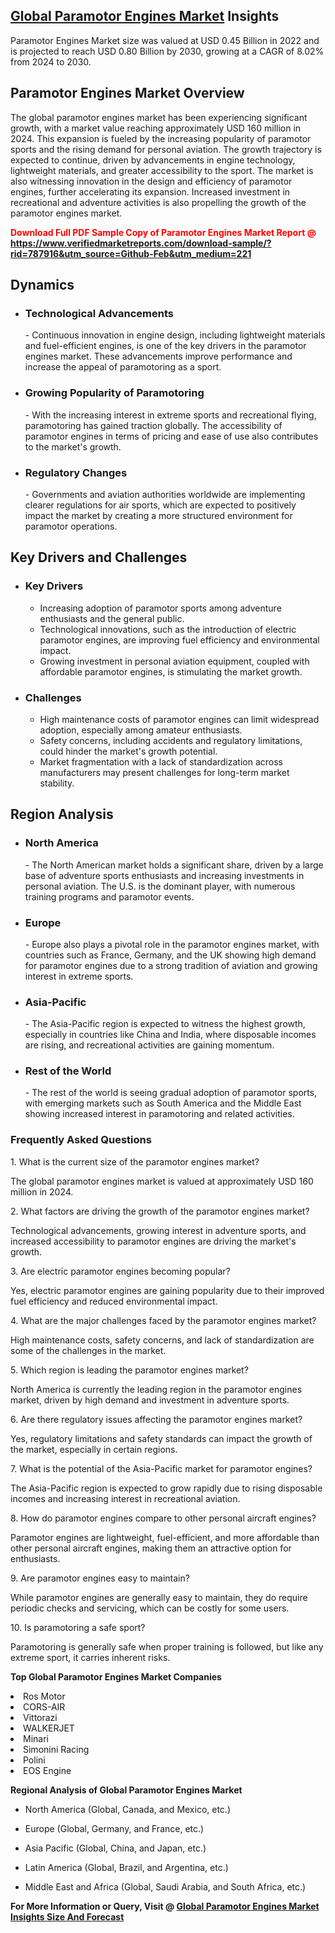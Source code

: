 <h2><a href="https://www.verifiedmarketreports.com/download-sample/?rid=787916&amp;utm_source=Github&amp;utm_medium=221" target="_blank">Global Paramotor Engines Market</a> Insights</h2><p>Paramotor Engines Market size was valued at USD 0.45 Billion in 2022 and is projected to reach USD 0.80 Billion by 2030, growing at a CAGR of 8.02% from 2024 to 2030.</p><p> <h2>Paramotor Engines Market Overview</h2> <p>The global paramotor engines market has been experiencing significant growth, with a market value reaching approximately USD 160 million in 2024. This expansion is fueled by the increasing popularity of paramotor sports and the rising demand for personal aviation. The growth trajectory is expected to continue, driven by advancements in engine technology, lightweight materials, and greater accessibility to the sport. The market is also witnessing innovation in the design and efficiency of paramotor engines, further accelerating its expansion. Increased investment in recreational and adventure activities is also propelling the growth of the paramotor engines market.</p> <p><strong><p><span class=""><span style="color: #ff0000;"><strong>Download Full PDF Sample Copy of Paramotor Engines Market Report</strong> @ </span><a href="https://www.verifiedmarketreports.com/download-sample/?rid=787916&amp;utm_source=Github-Feb&amp;utm_medium=221" target="_blank">https://www.verifiedmarketreports.com/download-sample/?rid=787916&amp;utm_source=Github-Feb&amp;utm_medium=221</a></span></p></strong></p> <h2>Dynamics</h2> <ul> <li><h3>Technological Advancements</h3> - Continuous innovation in engine design, including lightweight materials and fuel-efficient engines, is one of the key drivers in the paramotor engines market. These advancements improve performance and increase the appeal of paramotoring as a sport.</li> <li><h3>Growing Popularity of Paramotoring</h3> - With the increasing interest in extreme sports and recreational flying, paramotoring has gained traction globally. The accessibility of paramotor engines in terms of pricing and ease of use also contributes to the market's growth.</li> <li><h3>Regulatory Changes</h3> - Governments and aviation authorities worldwide are implementing clearer regulations for air sports, which are expected to positively impact the market by creating a more structured environment for paramotor operations.</li> </ul> <h2>Key Drivers and Challenges</h2> <ul> <li><h3>Key Drivers</h3> <ul> <li>Increasing adoption of paramotor sports among adventure enthusiasts and the general public.</li> <li>Technological innovations, such as the introduction of electric paramotor engines, are improving fuel efficiency and environmental impact.</li> <li>Growing investment in personal aviation equipment, coupled with affordable paramotor engines, is stimulating the market growth.</li> </ul> </li> <li><h3>Challenges</h3> <ul> <li>High maintenance costs of paramotor engines can limit widespread adoption, especially among amateur enthusiasts.</li> <li>Safety concerns, including accidents and regulatory limitations, could hinder the market's growth potential.</li> <li>Market fragmentation with a lack of standardization across manufacturers may present challenges for long-term market stability.</li> </ul> </li> </ul> <h2>Region Analysis</h2> <ul> <li><h3>North America</h3> - The North American market holds a significant share, driven by a large base of adventure sports enthusiasts and increasing investments in personal aviation. The U.S. is the dominant player, with numerous training programs and paramotor events.</li> <li><h3>Europe</h3> - Europe also plays a pivotal role in the paramotor engines market, with countries such as France, Germany, and the UK showing high demand for paramotor engines due to a strong tradition of aviation and growing interest in extreme sports.</li> <li><h3>Asia-Pacific</h3> - The Asia-Pacific region is expected to witness the highest growth, especially in countries like China and India, where disposable incomes are rising, and recreational activities are gaining momentum.</li> <li><h3>Rest of the World</h3> - The rest of the world is seeing gradual adoption of paramotor sports, with emerging markets such as South America and the Middle East showing increased interest in paramotoring and related activities.</li> </ul> <h3>Frequently Asked Questions</h3> <p>1. What is the current size of the paramotor engines market?</p> <p>The global paramotor engines market is valued at approximately USD 160 million in 2024.</p> <p>2. What factors are driving the growth of the paramotor engines market?</p> <p>Technological advancements, growing interest in adventure sports, and increased accessibility to paramotor engines are driving the market's growth.</p> <p>3. Are electric paramotor engines becoming popular?</p> <p>Yes, electric paramotor engines are gaining popularity due to their improved fuel efficiency and reduced environmental impact.</p> <p>4. What are the major challenges faced by the paramotor engines market?</p> <p>High maintenance costs, safety concerns, and lack of standardization are some of the challenges in the market.</p> <p>5. Which region is leading the paramotor engines market?</p> <p>North America is currently the leading region in the paramotor engines market, driven by high demand and investment in adventure sports.</p> <p>6. Are there regulatory issues affecting the paramotor engines market?</p> <p>Yes, regulatory limitations and safety standards can impact the growth of the market, especially in certain regions.</p> <p>7. What is the potential of the Asia-Pacific market for paramotor engines?</p> <p>The Asia-Pacific region is expected to grow rapidly due to rising disposable incomes and increasing interest in recreational aviation.</p> <p>8. How do paramotor engines compare to other personal aircraft engines?</p> <p>Paramotor engines are lightweight, fuel-efficient, and more affordable than other personal aircraft engines, making them an attractive option for enthusiasts.</p> <p>9. Are paramotor engines easy to maintain?</p> <p>While paramotor engines are generally easy to maintain, they do require periodic checks and servicing, which can be costly for some users.</p> <p>10. Is paramotoring a safe sport?</p> <p>Paramotoring is generally safe when proper training is followed, but like any extreme sport, it carries inherent risks.</p> </p><p><strong>Top Global Paramotor Engines Market Companies</strong></p><div data-test-id=""><p><li>Ros Motor</li><li> CORS-AIR</li><li> Vittorazi</li><li> WALKERJET</li><li> Minari</li><li> Simonini Racing</li><li> Polini</li><li> EOS Engine</li></p><div><strong>Regional Analysis of&nbsp;Global Paramotor Engines Market</strong></div><ul><li dir="ltr"><p dir="ltr">North America&nbsp;(Global, Canada, and Mexico, etc.)</p></li><li dir="ltr"><p dir="ltr">Europe (Global, Germany, and France, etc.)</p></li><li dir="ltr"><p dir="ltr">Asia Pacific&nbsp;(Global, China, and Japan, etc.)</p></li><li dir="ltr"><p dir="ltr">Latin America&nbsp;(Global, Brazil, and Argentina, etc.)</p></li><li dir="ltr">Middle East and Africa&nbsp;(Global, Saudi Arabia, and South Africa, etc.)</li></ul><p><strong>For More Information or Query, Visit @&nbsp;</strong><strong><a href="https://www.verifiedmarketreports.com/product/paramotor-engines-market/?utm_source=Github&amp;utm_medium=221" target="_blank">Global Paramotor Engines Market Insights Size And Forecast</a></strong></p></div>
